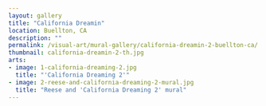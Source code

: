 ```yaml
---
layout: gallery
title: "California Dreamin"
location: Buellton, CA
description: ""
permalink: /visual-art/mural-gallery/california-dreamin-2-buellton-ca/
thumbnail: california-dreamin-2-th.jpg
arts:
- image: 1-california-dreaming-2.jpg
  title: "'California Dreaming 2'"
- image: 2-reese-and-california-dreaming-2-mural.jpg
  title: "Reese and 'California Dreaming 2' mural"
---
```

